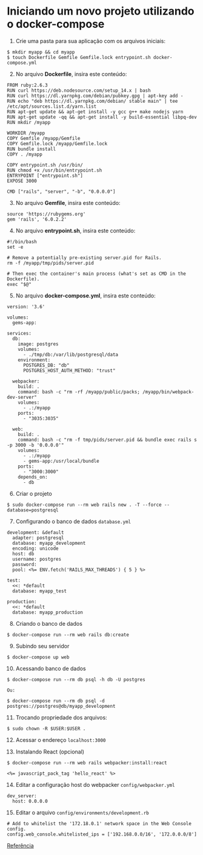 # Iniciando um novo projeto utilizando o docker-compose

1. Crie uma pasta para sua aplicação com os arquivos iniciais:

```
$ mkdir myapp && cd myapp
$ touch Dockerfile Gemfile Gemfile.lock entrypoint.sh docker-compose.yml
```

2. No arquivo **Dockerfile**, insira este conteúdo:

```
FROM ruby:2.6.3
RUN curl https://deb.nodesource.com/setup_14.x | bash
RUN curl https://dl.yarnpkg.com/debian/pubkey.gpg | apt-key add -
RUN echo "deb https://dl.yarnpkg.com/debian/ stable main" | tee /etc/apt/sources.list.d/yarn.list
RUN apt-get update && apt-get install -y gcc g++ make nodejs yarn
RUN apt-get update -qq && apt-get install -y build-essential libpq-dev
RUN mkdir /myapp

WORKDIR /myapp
COPY Gemfile /myapp/Gemfile
COPY Gemfile.lock /myapp/Gemfile.lock
RUN bundle install
COPY . /myapp

COPY entrypoint.sh /usr/bin/
RUN chmod +x /usr/bin/entrypoint.sh
ENTRYPOINT ["entrypoint.sh"]
EXPOSE 3000

CMD ["rails", "server", "-b", "0.0.0.0"]
```

3. No arquivo **Gemfile**, insira este conteúdo:

```
source 'https://rubygems.org'
gem 'rails', '6.0.2.2'
```

4. No arquivo **entrypoint.sh**, insira este conteúdo:

```
#!/bin/bash
set -e

# Remove a potentially pre-existing server.pid for Rails.
rm -f /myapp/tmp/pids/server.pid

# Then exec the container's main process (what's set as CMD in the Dockerfile).
exec "$@"
```

5. No arquivo **docker-compose.yml**, insira este conteúdo:

```
version: '3.6'

volumes:
  gems-app:

services:
  db:
    image: postgres
    volumes:
      - ./tmp/db:/var/lib/postgresql/data
    environment:
      POSTGRES_DB: "db"
      POSTGRES_HOST_AUTH_METHOD: "trust"

  webpacker:
    build: .
    command: bash -c "rm -rf /myapp/public/packs; /myapp/bin/webpack-dev-server"
    volumes:
      - .:/myapp
    ports:
      - "3035:3035"

  web:
    build: .
    command: bash -c "rm -f tmp/pids/server.pid && bundle exec rails s -p 3000 -b '0.0.0.0'"
    volumes:
      - .:/myapp
      - gems-app:/usr/local/bundle
    ports:
      - "3000:3000"
    depends_on:
      - db
```

6. Criar o projeto

```
$ sudo docker-compose run --rm web rails new . -T --force --database=postgresql
```

7. Configurando o banco de dados `database.yml`

```
development: &default
  adapter: postgresql
  database: myapp_development
  encoding: unicode
  host: db
  username: postgres
  password:
  pool: <%= ENV.fetch('RAILS_MAX_THREADS') { 5 } %>

test:
  <<: *default
  database: myapp_test

production:
  <<: *default
  database: myapp_production
```

8. Criando o banco de dados

```
$ docker-compose run --rm web rails db:create
```

9. Subindo seu servidor

```
$ docker-compose up web
```

10. Acessando banco de dados

```
$ docker-compose run --rm db psql -h db -U postgres

Ou:

$ docker-compose run --rm db psql -d postgres://postgres@db/myapp_development
```

11. Trocando propriedade dos arquivos:

```
$ sudo chown -R $USER:$USER .
```

12. Acessar o endereço `localhost:3000`

13. Instalando React (opcional)

```
$ docker-compose run --rm web rails webpacker:install:react

<%= javascript_pack_tag 'hello_react' %>
```

14. Editar a configuração host do webpacker `config/webpacker.yml`

```
dev_server:
  host: 0.0.0.0
```

15. Editar o arquivo `config/environments/development.rb`

```
# Add to whitelist the '172.18.0.1' network space in the Web Console config.
config.web_console.whitelisted_ips = ['192.168.0.0/16', '172.0.0.0/8']
```

[Referência](https://medium.com/@pedro_ayres/rails-6-docker-postgres-a0158b01bfde)
